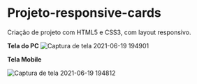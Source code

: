 # Projeto-responsive-cards
 Criação de projeto com HTML5 e CSS3, com  layout responsivo.
 



**Tela do PC**
![Captura de tela 2021-06-19 194901](https://user-images.githubusercontent.com/83782010/122657174-71f1a380-d137-11eb-9720-6dc5b35ab26f.png)



**Tela Mobile**

![Captura de tela 2021-06-19 194812](https://user-images.githubusercontent.com/83782010/122657204-b715d580-d137-11eb-9c1e-99c5feefb41f.png)




